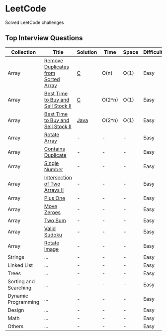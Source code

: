 # LeetCode
Solved LeetCode challenges

## Top Interview Questions
| Collection | Title | Solution | Time | Space | Difficulty |
| --- | --- | --- | --- | --- | --- |
| Array | [Remove Duplicates from Sorted Array](https://leetcode.com/explore/interview/card/top-interview-questions-easy/92/array/727/) | [C](https://github.com/rogermiranda1000/LeetCode/tree/master/C/RemoveDuplicatesSorted.c) | O(n) | O(1) | Easy |
| Array | [Best Time to Buy and Sell Stock II](https://leetcode.com/explore/interview/card/top-interview-questions-easy/92/array/564/) | [C](https://github.com/rogermiranda1000/LeetCode/tree/master/C/StockSeller.c) | O(2^n) | O(1) | Easy |
| Array | [Best Time to Buy and Sell Stock II](https://leetcode.com/explore/interview/card/top-interview-questions-easy/92/array/564/) | [Java](https://github.com/rogermiranda1000/LeetCode/tree/master/Java/StockSeller.java) | O(2^n) | O(1) | Easy |
| Array | [Rotate Array](https://leetcode.com/explore/interview/card/top-interview-questions-easy/92/array/646/) | - | - | - | Easy |
| Array | [Contains Duplicate](https://leetcode.com/explore/interview/card/top-interview-questions-easy/92/array/578/) | - | - | - | Easy |
| Array | [Single Number](https://leetcode.com/explore/interview/card/top-interview-questions-easy/92/array/549/) | - | - | - | Easy |
| Array | [Intersection of Two Arrays II](https://leetcode.com/explore/interview/card/top-interview-questions-easy/92/array/674/) | - | - | - | Easy |
| Array | [Plus One](https://leetcode.com/explore/interview/card/top-interview-questions-easy/92/array/559/) | - | - | - | Easy |
| Array | [Move Zeroes](https://leetcode.com/explore/interview/card/top-interview-questions-easy/92/array/567/) | - | - | - | Easy |
| Array | [Two Sum](https://leetcode.com/explore/interview/card/top-interview-questions-easy/92/array/546/) | - | - | - | Easy |
| Array | [Valid Sudoku](https://leetcode.com/explore/interview/card/top-interview-questions-easy/92/array/769/) | - | - | - | Easy |
| Array | [Rotate Image](https://leetcode.com/explore/interview/card/top-interview-questions-easy/92/array/770/) | - | - | - | Easy |
| Strings | ... | - | - | - | Easy |
| Linked List | ... | - | - | - | Easy |
| Trees | ... | - | - | - | Easy |
| Sorting and Searching | ... | - | - | - | Easy |
| Dynamic Programming | ... | - | - | - | Easy |
| Design | ... | - | - | - | Easy |
| Math | ... | - | - | - | Easy |
| Others | ... | - | - | - | Easy |